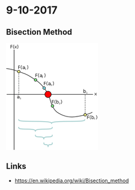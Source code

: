 # 9-10-2017

## Bisection Method

![Bisection Method](250px-Bisection_method.svg.png)

## Links
* https://en.wikipedia.org/wiki/Bisection_method